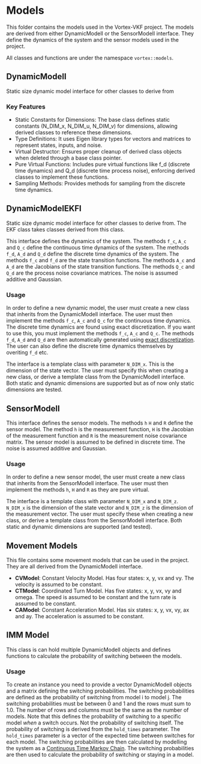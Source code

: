 # Models
This folder contains the models used in the Vortex-VKF project. The models are derived from either DynamicModelI or the SensorModelI interface. 
They define the dynamics of the system and the sensor models used in the project.

All classes and functions are under the namespace `vortex::models`.



## DynamicModelI
Static size dynamic model interface for other classes to derive from
### Key Features

- Static Constants for Dimensions: The base class defines static constants (N_DIM_x, N_DIM_u, N_DIM_v) for dimensions, allowing derived classes to reference these dimensions.
- Type Definitions: It uses Eigen library types for vectors and matrices to represent states, inputs, and noise.
- Virtual Destructor: Ensures proper cleanup of derived class objects when deleted through a base class pointer.
- Pure Virtual Functions: Includes pure virtual functions like f_d (discrete time dynamics) and Q_d (discrete time process noise), enforcing derived classes to implement these functions.
- Sampling Methods: Provides methods for sampling from the discrete time dynamics.

## DynamicModelEKFI
Static size dynamic model interface for other classes to derive from. The EKF class takes classes derived from this class.

This interface defines the dynamics of the system. The methods `f_c`, `A_c` and `Q_c` define the continuous time dynamics of the system. The methods `f_d`, `A_d` and `Q_d` define the discrete time dynamics of the system. The methods `f_c` and `f_d` are the state transition functions. The methods `A_c` and `A_d` are the Jacobians of the state transition functions. The methods `Q_c` and `Q_d` are the process noise covariance matrices. The noise is assumed additive and Gaussian.

### Usage
In order to define a new dynamic model, the user must create a new class that inherits from the DynamicModelI interface. The user must then implement the methods `f_c`, `A_c` and `Q_c` for the continuous time dynamics. The discrete time dynamics are found using exact discretization. If you want to use this, you must implement the methods `f_c`, `A_c` and `Q_c`. The methods `f_d`, `A_d` and `Q_d` are then automatically generated using [exact discretization](https://en.wikipedia.org/wiki/Discretization). The user can also define the discrete time dynamics themselves by overiting `f_d` etc. 

The interface is a template class with parameter `N_DIM_x`. This is the dimension of the state vector. The user must specify this when creating a new class, or derive a template class from the DynamicModelI interface. Both static and dynamic dimensions are supported but as of now only static dimensions are tested.

## SensorModelI
This interface defines the sensor models. The methods `h` `H` and `R` define the sensor model. The method `h` is the measurement function, `H` is the Jacobian of the measurement function and `R` is the measurement noise covariance matrix. The sensor model is assumed to be defined in discrete time. The noise is assumed additive and Gaussian.

### Usage
In order to define a new sensor model, the user must create a new class that inherits from the SensorModelI interface. The user must then implement the methods `h`, `H` and `R` as they are pure virtual.

The interface is a template class with parameter `N_DIM_x` and `N_DIM_z`. `N_DIM_x` is the dimension of the state vector and `N_DIM_z` is the dimension of the measurement vector. The user must specify these when creating a new class, or derive a template class from the SensorModelI interface. Both static and dynamic dimensions are supported (and tested).

## Movement Models
This file contains some movement models that can be used in the project. They are all derived from the DynamicModelI interface.
- **CVModel**: Constant Velocity Model. Has four states: x, y, vx and vy. The velocity is assumed to be constant.
- **CTModel**: Coordinated Turn Model. Has five states: x, y, vx, vy and omega. The speed is assumed to be constant and the turn rate is assumed to be constant.
- **CAModel**: Constant Acceleration Model. Has six states: x, y, vx, vy, ax and ay. The acceleration is assumed to be constant.

## IMM Model
This class is can hold multiple DynamicModelI objects and defines functions to calculate the probability of switching between the models. 

### Usage
To create an instance you need to provide a vector DynamicModelI objects and a matrix defining the switching probabilities. The switching probabilities are defined as the probability of switching from model i to model j. The switching probabilities must be between 0 and 1 and the rows must sum to 1.0. The number of rows and columns must be the same as the number of models. Note that this defines the probability of switching to a specific model *when* a switch occurs. Not the probability of switching itself. The probability of switching is derived from the `hold_times` parameter. The `hold_times` parameter is a vector of the expected time between switches for each model. The switching probabilities are then calculated by modelling the system as a [Continuous Time Markov Chain](https://en.wikipedia.org/wiki/Continuous-time_Markov_chain). The switching probabilities are then used to calculate the probability of switching or staying in a model.

